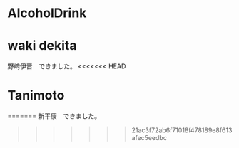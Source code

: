 # AlcoholDrink
# waki dekita
野﨑伊晋　できました。
<<<<<<< HEAD
# Tanimoto
=======
新平康　できました。
>>>>>>> 21ac3f72ab6f71018f478189e8f613afec5eedbc
